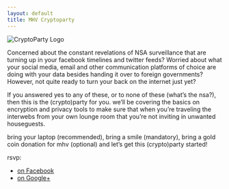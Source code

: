 ```yaml
---
layout: default
title: MHV Cryptoparty
---
```


<img rel="lightbox" src="https://raw.github.com/cryptoparty/artwork/master/CryptoPartyLogo.png" alt="CryptoParty Logo" />

Concerned about the constant revelations of NSA surveillance that are turning up in your facebook timelines and twitter feeds? Worried about what your social media, email and other communication platforms of choice are doing with your data besides handing it over to foreign governments? However, not quite ready to turn your back on the internet just yet?

If you answered yes to any of these, or to none of these (what&rsquo;s the nsa?), then this is the (crypto)party for you. we&rsquo;ll be covering the basics on encryption and privacy tools to make sure that when you&rsquo;re traveling the interwebs from your own lounge room that you&rsquo;re not inviting in unwanted houseguests.

bring your laptop (recommended), bring a smile (mandatory), bring a gold coin donation for mhv (optional) and let&rsquo;s get this (crypto)party started!

rsvp:

 * [on Facebook](https://www.facebook.com/events/535407886553631/)</a></li>
 * [on Google+](https://plus.google.com/u/0/events/c2r3si2sna0mia5ib0jchp2c2qk)

